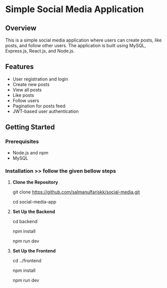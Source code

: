 # Simple Social Media Application

## Overview

This is a simple social media application where users can create posts, like posts, and follow other users. The application is built using MySQL, Express.js, React.js, and Node.js.

## Features

- User registration and login
- Create new posts
- View all posts
- Like posts
- Follow users
- Pagination for posts feed
- JWT-based user authentication

## Getting Started

### Prerequisites

- Node.js and npm
- MySQL

### Installation >> follow the given bellow steps

1. **Clone the Repository**

   
   git clone https://github.com/salmanulfariskk/social-media.git
   
   cd social-media-app

3. **Set Up the Backend**

   cd backend

   npm install
  
   npm run dev

4. **Set Up the Frontend**
   
   cd ../frontend

   npm install

   npm run dev



